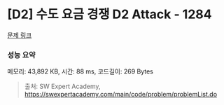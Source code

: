# [D2] 수도 요금 경쟁 D2 Attack - 1284 

[문제 링크](https://swexpertacademy.com/main/code/problem/problemDetail.do?contestProbId=AV189xUaI8UCFAZN) 

### 성능 요약

메모리: 43,892 KB, 시간: 88 ms, 코드길이: 269 Bytes



> 출처: SW Expert Academy, https://swexpertacademy.com/main/code/problem/problemList.do